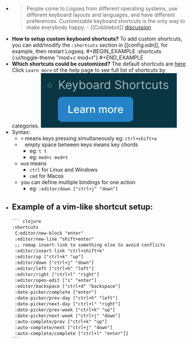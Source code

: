 -
  > People come to Logseq from different operating systems, use different keyboard layouts and languages, and have different preferences. Customizable keyboard shortcuts is the only way to make everybody happy. - [[Cobblebot]] [discussion](https://discuss.logseq.com/t/customizable-keyboard-shortcuts/146)
- **How to setup custom keyboard shortcuts?**
  To add custom shortcuts, you can add/modify the `:shortcuts` section in [[config.edn]], for example, then restart Logseq.
  #+BEGIN_EXAMPLE
  :shortcuts {:ui/toggle-theme "mod+c mod+t"}
  #+END_EXAMPLE
- **Which shortcuts could be customized?**
  The default shortcuts are [here](https://github.com/logseq/logseq/blob/master/src/main/frontend/modules/shortcut/config.cljs)
  Click `Learn more` of the help page to see full list of shortcuts by categories.
  ![image.png](../assets/image_1622119180558_0.png)
- Syntax:
	- `+` means keys pressing simultaneously eg: `ctrl+shift+a`
	- ` ` empty space between keys means key chords
		- eg: `t t`
		- eg: `mod+c mod+t`
	- `mod` means
		- `ctrl` for Linux and Windows
		- `cmd` for Macos
	- you can define multiple bindings for one action
		- eg: `:editor/down ["ctrl+j" "down"]`
- Example of a vim-like shortcut setup:
	-
	  ``` clojure
	  :shortcuts
	   {:editor/new-block "enter"
	   :editor/new-line "shift+enter"
	   ;; remap insert-link to something else to avoid conflicts
	   :editor/insert-link "ctrl+shift+k"
	   :editor/up ["ctrl+k" "up"]
	   :editor/down ["ctrl+j" "down"]
	   :editor/left ["ctrl+h" "left"]
	   :editor/right ["ctrl+l" "right"]
	   :editor/open-edit ["i" "enter"]
	   :editor/backspace ["ctrl+d" "backspace"] 
	   :date-picker/complete ["enter"]
	   :date-picker/prev-day ["ctrl+h" "left"]
	   :date-picker/next-day ["ctrl+l" "right"]
	   :date-picker/prev-week ["ctrl+k" "up"]
	   :date-picker/next-week ["ctrl+j" "down"] 
	   :auto-complete/prev ["ctrl+k" "up"]
	   :auto-complete/next ["ctrl+j" "down"]
	   :auto-complete/complete ["ctrl+l" "enter"]}
	  ```